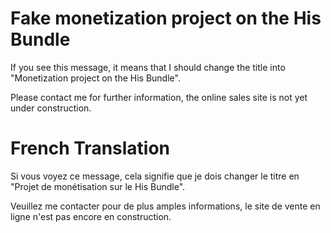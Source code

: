 # Fake monetization project on the His Bundle

If you see this message, it means that I should change the title into "Monetization project on the His Bundle".

Please contact me for further information, the online sales site is not yet under construction.

# French Translation

Si vous voyez ce message, cela signifie que je dois changer le titre en "Projet de monétisation sur le His Bundle".

Veuillez me contacter pour de plus amples informations, le site de vente en ligne n'est pas encore en construction.
